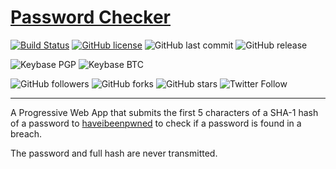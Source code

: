 # [Password Checker](https://stupefied-franklin-e519bf.netlify.com/)
[![Build Status](https://travis-ci.org/shgysk8zer0/password-checker.svg?branch=master)](https://travis-ci.org/shgysk8zer0/password-checker)
[![GitHub license](https://img.shields.io/github/license/shgysk8zer0/password-checker.svg)](https://github.com/shgysk8zer0/password-checker/blob/master/LICENSE)
![GitHub last commit](https://img.shields.io/github/last-commit/shgysk8zer0/password-checker.svg)
![GitHub release](https://img.shields.io/github/release/shgysk8zer0/password-checker.svg)

![Keybase PGP](https://img.shields.io/keybase/pgp/shgysk8zer0.svg)
![Keybase BTC](https://img.shields.io/keybase/btc/shgysk8zer0.svg)

![GitHub followers](https://img.shields.io/github/followers/shgysk8zer0.svg?style=social)
![GitHub forks](https://img.shields.io/github/forks/shgysk8zer0/password-checker.svg?style=social)
![GitHub stars](https://img.shields.io/github/stars/shgysk8zer0/password-checker.svg?style=social)
![Twitter Follow](https://img.shields.io/twitter/follow/shgysk8zer0.svg?style=social)
- - - 

A Progressive Web App that submits the first 5 characters of a SHA-1 hash of a password
to [haveibeenpwned](https://haveibeenpwned.com/) to check if a password is found in
a breach.

The password and full hash are never transmitted.
